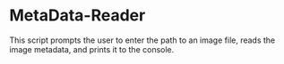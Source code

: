 # MetaData-Reader
This script prompts the user to enter the path to an image file, reads the image metadata, and prints it to the console.
